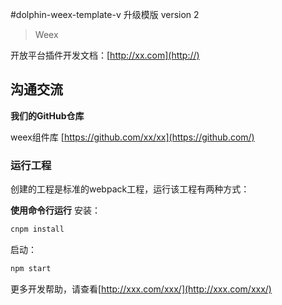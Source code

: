 #dolphin-weex-template-v 升级模版 version 2

> Weex

开放平台插件开发文档：[http://xx.com](http://)

## 沟通交流

**我们的GitHub仓库**

weex组件库 [https://github.com/xx/xx](https://github.com/)

### 运行工程

创建的工程是标准的webpack工程，运行该工程有两种方式：

**使用命令行运行**
安装：
```bash
cnpm install
```

启动：
```bash
npm start
```

更多开发帮助，请查看[http://xxx.com/xxx/](http://xxx.com/xxx/)
